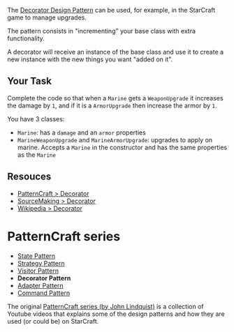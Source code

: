 The [Decorator Design Pattern](https://www.youtube.com/watch?v=17XTOODeWQE) can be used, for example, in the StarCraft game to manage upgrades.

The pattern consists in "incrementing" your base class with extra functionality.

A decorator will receive an instance of the base class and use it to create a new instance with the new things you want "added on it".

## Your Task

Complete the code so that when a `Marine` gets a `WeaponUpgrade` it increases the damage by `1`, and if it is a `ArmorUpgrade` then increase the armor by `1`.

You have 3 classes:

- `Marine`: has a `damage` and an `armor` properties
- `MarineWeaponUpgrade` and `MarineArmorUpgrade`: upgrades to apply on marine. Accepts a `Marine` in the constructor and has the same properties as the `Marine`

## Resouces

- [PatternCraft > Decorator](https://www.youtube.com/watch?v=17XTOODeWQE)
- [SourceMaking > Decorator](https://sourcemaking.com/design_patterns/decorator)
- [Wikipedia > Decorator](https://en.wikipedia.org/wiki/Decorator_pattern)

# PatternCraft series

- [State Pattern](http://www.codewars.com/kata/patterncraft-state/)
- [Strategy Pattern](http://www.codewars.com/kata/patterncraft-strategy/)
- [Visitor Pattern](http://www.codewars.com/kata/patterncraft-visitor/)
- **Decorator Pattern**
- [Adapter Pattern](http://www.codewars.com/kata/patterncraft-adapter/)
- [Command Pattern](http://www.codewars.com/kata/patterncraft-command/)

The original [PatternCraft series (by John Lindquist)](https://www.youtube.com/playlist?list=PL8B19C3040F6381A2) is a collection of Youtube videos that explains some of the design patterns and how they are used (or could be) on StarCraft. 

